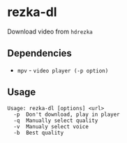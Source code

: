 # rezka-dl
Download video from `hdrezka`

## Dependencies
- `mpv` - `video player (-p option)`

## Usage

```
Usage: rezka-dl [options] <url>
  -p  Don't download, play in player
  -q  Manually select quality
  -v  Manualy select voice
  -b  Best quality
```
